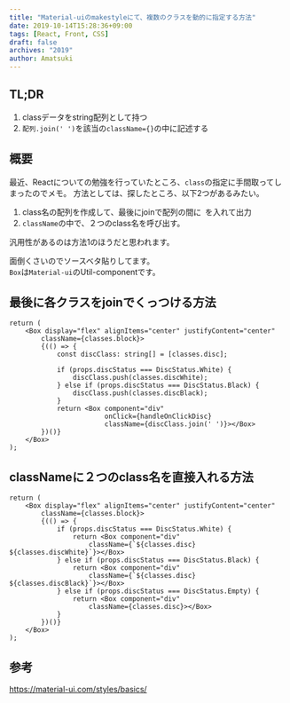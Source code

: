 ```yaml
---
title: "Material-uiのmakestyleにて、複数のクラスを動的に指定する方法"
date: 2019-10-14T15:28:36+09:00
tags: [React, Front, CSS]
draft: false
archives: "2019"
author: Amatsuki
---
```

## TL;DR
1. classデータをstring配列として持つ
2. `配列.join(' ')`を該当の`className={}`の中に記述する

## 概要
最近、Reactについての勉強を行っていたところ、`class`の指定に手間取ってしまったのでメモ。
方法としては、探したところ、以下2つがあるみたい。

1. class名の配列を作成して、最後にjoinで配列の間に` `を入れて出力
2. `className`の中で、２つのclass名を呼び出す。

汎用性があるのは方法1のほうだと思われます。

面倒くさいのでソースベタ貼りしてます。  
`Box`は`Material-ui`のUtil-componentです。

## 最後に各クラスをjoinでくっつける方法
```tsx
return (
    <Box display="flex" alignItems="center" justifyContent="center"
        className={classes.block}>
        {(() => {
            const discClass: string[] = [classes.disc];

            if (props.discStatus === DiscStatus.White) {
                discClass.push(classes.discWhite);
            } else if (props.discStatus === DiscStatus.Black) {
                discClass.push(classes.discBlack);
            }
            return <Box component="div" 
                        onClick={handleOnClickDisc} 
                        className={discClass.join(' ')}></Box>
        })()}
    </Box>
);
```

## classNameに２つのclass名を直接入れる方法
```tsx
return (
    <Box display="flex" alignItems="center" justifyContent="center"
        className={classes.block}>
        {(() => {
            if (props.discStatus === DiscStatus.White) {
                return <Box component="div"
                    className={`${classes.disc} ${classes.discWhite}`}></Box>
            } else if (props.discStatus === DiscStatus.Black) {
                return <Box component="div"
                    className={`${classes.disc} ${classes.discBlack}`}></Box>
            } else if (props.discStatus === DiscStatus.Empty) {
                return <Box component="div"
                    className={classes.disc}></Box>
            }
        })()}
    </Box>
);
```

## 参考
https://material-ui.com/styles/basics/
